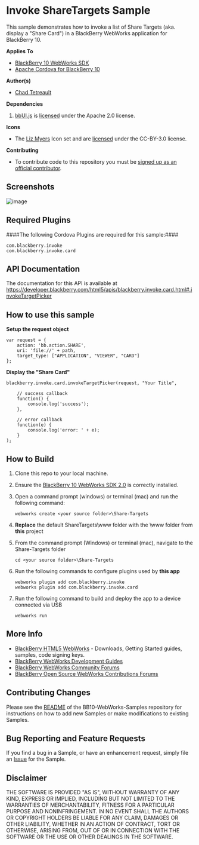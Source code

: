 # Invoke ShareTargets Sample

This sample demonstrates how to invoke a list of Share Targets (aka. display a "Share Card") in a BlackBerry WebWorks application for BlackBerry 10.

**Applies To**

* [BlackBerry 10 WebWorks SDK](https://developer.blackberry.com/html5/download/sdk) 
* [Apache Cordova for BlackBerry 10](https://github.com/blackberry/cordova-blackberry/tree/master/blackberry10) 

**Author(s)** 

* [Chad Tetreault](http://www.twitter.com/chadtatro)

**Dependencies**

1. [bbUI.js](https://github.com/blackberry/bbUI.js) is [licensed](https://github.com/blackberry/bbUI.js/blob/master/LICENSE) under the Apache 2.0 license.

**Icons**

* The [Liz Myers](http://www.myersdesign.com) Icon set and are [licensed](http://creativecommons.org/licenses/by/3.0/) under the CC-BY-3.0 license.

**Contributing**

* To contribute code to this repository you must be [signed up as an official contributor](http://blackberry.github.com/howToContribute.html).

## Screenshots ##

![image](_screenshots/sharetargets.png)

## Required Plugins ##

####The following Cordova Plugins are required for this sample:####

	com.blackberry.invoke
	com.blackberry.invoke.card

## API Documentation ##
The documentation for this API is available at https://developer.blackberry.com/html5/apis/blackberry.invoke.card.html#.invokeTargetPicker

## How to use this sample

**Setup the request object**

	var request = {
		action: 'bb.action.SHARE',
		uri: 'file://' + path,
		target_type: ["APPLICATION", "VIEWER", "CARD"]
	};

**Display the "Share Card"**

	blackberry.invoke.card.invokeTargetPicker(request, "Your Title",

		// success callback
		function() {
			console.log('success');
		},

		// error callback
		function(e) {
			console.log('error: ' + e);
		}
	);
	

## How to Build

1. Clone this repo to your local machine.
2. Ensure the [BlackBerry 10 WebWorks SDK 2.0](https://developer.blackberry.com/html5/download/sdk) is correctly installed.
3. Open a command prompt (windows) or terminal (mac) and run the following command:

	```
	webworks create <your source folder>\Share-Targets
	```

3. **Replace** the default ShareTargets\www folder with the \www folder from **this** project
4. From the command prompt (Windows) or terminal (mac), navigate to the Share-Targets folder

	```
	cd <your source folder>\Share-Targets
	```

5. Run the following commands to configure plugins used by **this app**

	```
	webworks plugin add com.blackberry.invoke
	webworks plugin add com.blackberry.invoke.card
	```

6. Run the following command to build and deploy the app to a device connected via USB

	```
	webworks run
	```


## More Info

* [BlackBerry HTML5 WebWorks](https://bdsc.webapps.blackberry.com/html5/) - Downloads, Getting Started guides, samples, code signing keys.
* [BlackBerry WebWorks Development Guides](https://bdsc.webapps.blackberry.com/html5/documentation)
* [BlackBerry WebWorks Community Forums](http://supportforums.blackberry.com/t5/Web-and-WebWorks-Development/bd-p/browser_dev)
* [BlackBerry Open Source WebWorks Contributions Forums](http://supportforums.blackberry.com/t5/BlackBerry-WebWorks/bd-p/ww_con)

## Contributing Changes

Please see the [README](https://github.com/blackberry/BB10-WebWorks-Samples) of the BB10-WebWorks-Samples repository for instructions on how to add new Samples or make modifications to existing Samples.

## Bug Reporting and Feature Requests

If you find a bug in a Sample, or have an enhancement request, simply file an [Issue](https://github.com/blackberry/BB10-WebWorks-Samples/issues) for the Sample.

## Disclaimer

THE SOFTWARE IS PROVIDED "AS IS", WITHOUT WARRANTY OF ANY KIND, EXPRESS OR IMPLIED, INCLUDING BUT NOT LIMITED TO THE WARRANTIES OF MERCHANTABILITY, FITNESS FOR A PARTICULAR PURPOSE AND NONINFRINGEMENT. IN NO EVENT SHALL THE AUTHORS OR COPYRIGHT HOLDERS BE LIABLE FOR ANY CLAIM, DAMAGES OR OTHER LIABILITY, WHETHER IN AN ACTION OF CONTRACT, TORT OR OTHERWISE, ARISING FROM, OUT OF OR IN CONNECTION WITH THE SOFTWARE OR THE USE OR OTHER DEALINGS IN THE SOFTWARE.